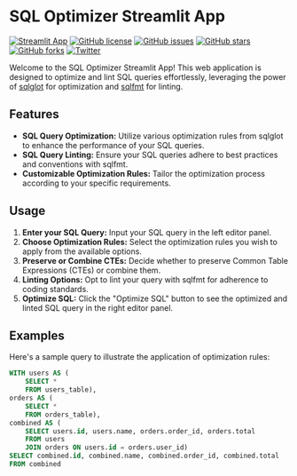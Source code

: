 # SQL Optimizer Streamlit App

[![Streamlit App](https://static.streamlit.io/badges/streamlit_badge_black_white.svg)](https://sql-optimizer.streamlit.app)
[![GitHub license](https://img.shields.io/github/license/yourusername/yourrepository.svg)](https://github.com/shubhusion/sql-optimizer-app/blob/main/LICENSE)
[![GitHub issues](https://img.shields.io/github/issues/yourusername/yourrepository.svg)](https://github.com/yourusername/yourrepository/issues)
[![GitHub stars](https://img.shields.io/github/stars/yourusername/yourrepository.svg)](https://github.com/yourusername/yourrepository/stargazers)
[![GitHub forks](https://img.shields.io/github/forks/yourusername/yourrepository.svg)](https://github.com/yourusername/yourrepository/network)
[![Twitter](https://img.shields.io/twitter/url/https/github.com/yourusername/yourrepository.svg?style=social&style=flat-square)](https://twitter.com/intent/tweet?text=Check%20out%20this%20awesome%20SQL%20Optimizer%20Streamlit%20App!%20%40yourtwitterhandle)

Welcome to the SQL Optimizer Streamlit App! This web application is designed to optimize and lint SQL queries effortlessly, leveraging the power of [sqlglot](https://github.com/tobymao/sqlglot) for optimization and [sqlfmt](http://sqlfmt.com) for linting.

## Features

- **SQL Query Optimization:** Utilize various optimization rules from sqlglot to enhance the performance of your SQL queries.
- **SQL Query Linting:** Ensure your SQL queries adhere to best practices and conventions with sqlfmt.
- **Customizable Optimization Rules:** Tailor the optimization process according to your specific requirements.

## Usage

1. **Enter your SQL Query:** Input your SQL query in the left editor panel.
2. **Choose Optimization Rules:** Select the optimization rules you wish to apply from the available options.
3. **Preserve or Combine CTEs:** Decide whether to preserve Common Table Expressions (CTEs) or combine them.
4. **Linting Options:** Opt to lint your query with sqlfmt for adherence to coding standards.
5. **Optimize SQL:** Click the "Optimize SQL" button to see the optimized and linted SQL query in the right editor panel.

## Examples

Here's a sample query to illustrate the application of optimization rules:

```sql
WITH users AS (
    SELECT *
    FROM users_table),
orders AS (
    SELECT *
    FROM orders_table),
combined AS (
    SELECT users.id, users.name, orders.order_id, orders.total
    FROM users
    JOIN orders ON users.id = orders.user_id)
SELECT combined.id, combined.name, combined.order_id, combined.total
FROM combined
